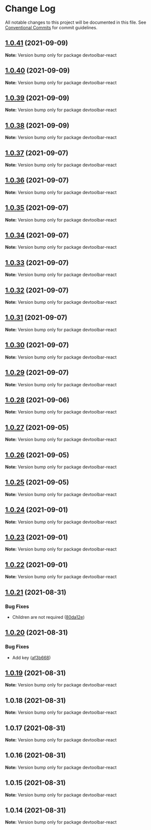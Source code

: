 # Change Log

All notable changes to this project will be documented in this file.
See [Conventional Commits](https://conventionalcommits.org) for commit guidelines.

## [1.0.41](https://github.com/JacobParis/devtoolbar/compare/devtoolbar-react@1.0.40...devtoolbar-react@1.0.41) (2021-09-09)

**Note:** Version bump only for package devtoolbar-react





## [1.0.40](https://github.com/JacobParis/devtoolbar/compare/devtoolbar-react@1.0.39...devtoolbar-react@1.0.40) (2021-09-09)

**Note:** Version bump only for package devtoolbar-react





## [1.0.39](https://github.com/JacobParis/devtoolbar/compare/devtoolbar-react@1.0.38...devtoolbar-react@1.0.39) (2021-09-09)

**Note:** Version bump only for package devtoolbar-react





## [1.0.38](https://github.com/JacobParis/devtoolbar/compare/devtoolbar-react@1.0.37...devtoolbar-react@1.0.38) (2021-09-09)

**Note:** Version bump only for package devtoolbar-react





## [1.0.37](https://github.com/JacobParis/devtoolbar/compare/devtoolbar-react@1.0.36...devtoolbar-react@1.0.37) (2021-09-07)

**Note:** Version bump only for package devtoolbar-react





## [1.0.36](https://github.com/JacobParis/devtoolbar/compare/devtoolbar-react@1.0.35...devtoolbar-react@1.0.36) (2021-09-07)

**Note:** Version bump only for package devtoolbar-react





## [1.0.35](https://github.com/JacobParis/devtoolbar/compare/devtoolbar-react@1.0.34...devtoolbar-react@1.0.35) (2021-09-07)

**Note:** Version bump only for package devtoolbar-react





## [1.0.34](https://github.com/JacobParis/devtoolbar/compare/devtoolbar-react@1.0.33...devtoolbar-react@1.0.34) (2021-09-07)

**Note:** Version bump only for package devtoolbar-react





## [1.0.33](https://github.com/JacobParis/devtoolbar/compare/devtoolbar-react@1.0.32...devtoolbar-react@1.0.33) (2021-09-07)

**Note:** Version bump only for package devtoolbar-react





## [1.0.32](https://github.com/JacobParis/devtoolbar/compare/devtoolbar-react@1.0.31...devtoolbar-react@1.0.32) (2021-09-07)

**Note:** Version bump only for package devtoolbar-react





## [1.0.31](https://github.com/JacobParis/devtoolbar/compare/devtoolbar-react@1.0.30...devtoolbar-react@1.0.31) (2021-09-07)

**Note:** Version bump only for package devtoolbar-react





## [1.0.30](https://github.com/JacobParis/devtoolbar/compare/devtoolbar-react@1.0.29...devtoolbar-react@1.0.30) (2021-09-07)

**Note:** Version bump only for package devtoolbar-react





## [1.0.29](https://github.com/JacobParis/devtoolbar/compare/devtoolbar-react@1.0.28...devtoolbar-react@1.0.29) (2021-09-07)

**Note:** Version bump only for package devtoolbar-react





## [1.0.28](https://github.com/JacobParis/devtoolbar/compare/devtoolbar-react@1.0.27...devtoolbar-react@1.0.28) (2021-09-06)

**Note:** Version bump only for package devtoolbar-react





## [1.0.27](https://github.com/JacobParis/devtoolbar/compare/devtoolbar-react@1.0.26...devtoolbar-react@1.0.27) (2021-09-05)

**Note:** Version bump only for package devtoolbar-react





## [1.0.26](https://github.com/JacobParis/devtoolbar/compare/devtoolbar-react@1.0.25...devtoolbar-react@1.0.26) (2021-09-05)

**Note:** Version bump only for package devtoolbar-react





## [1.0.25](https://github.com/JacobParis/devtoolbar/compare/devtoolbar-react@1.0.24...devtoolbar-react@1.0.25) (2021-09-05)

**Note:** Version bump only for package devtoolbar-react





## [1.0.24](https://github.com/JacobParis/devtoolbar/compare/devtoolbar-react@1.0.23...devtoolbar-react@1.0.24) (2021-09-01)

**Note:** Version bump only for package devtoolbar-react





## [1.0.23](https://github.com/JacobParis/devtoolbar/compare/devtoolbar-react@1.0.22...devtoolbar-react@1.0.23) (2021-09-01)

**Note:** Version bump only for package devtoolbar-react





## [1.0.22](https://github.com/JacobParis/devtoolbar/compare/devtoolbar-react@1.0.21...devtoolbar-react@1.0.22) (2021-09-01)

**Note:** Version bump only for package devtoolbar-react





## [1.0.21](https://github.com/JacobParis/devtoolbar/compare/devtoolbar-react@1.0.20...devtoolbar-react@1.0.21) (2021-08-31)


### Bug Fixes

* Children are not required ([80da12e](https://github.com/JacobParis/devtoolbar/commit/80da12ea872dc989965d37ae9a6fe85d3c0485d0))





## [1.0.20](https://github.com/JacobParis/devtoolbar/compare/devtoolbar-react@1.0.19...devtoolbar-react@1.0.20) (2021-08-31)


### Bug Fixes

* Add key ([af3b668](https://github.com/JacobParis/devtoolbar/commit/af3b6680b842caf12ca8d4511dcf6d742d8db84f))





## [1.0.19](https://github.com/JacobParis/devtoolbar/compare/devtoolbar-react@1.0.18...devtoolbar-react@1.0.19) (2021-08-31)

**Note:** Version bump only for package devtoolbar-react





## 1.0.18 (2021-08-31)

**Note:** Version bump only for package devtoolbar-react





## 1.0.17 (2021-08-31)

**Note:** Version bump only for package devtoolbar-react





## 1.0.16 (2021-08-31)

**Note:** Version bump only for package devtoolbar-react





## 1.0.15 (2021-08-31)

**Note:** Version bump only for package devtoolbar-react





## 1.0.14 (2021-08-31)

**Note:** Version bump only for package devtoolbar-react
